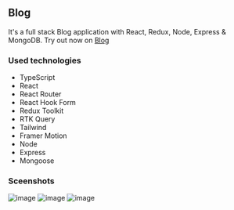 ## Blog
It's a full stack Blog application with React, Redux, Node, Express & MongoDB. Try out now on [Blog](https://dixrom.github.io/blog/)

### Used technologies
 - TypeScript 
 - React 
 - React Router
 - React Hook Form
 - Redux Toolkit 
 - RTK Query
 - Tailwind 
 - Framer Motion
 - Node
 - Express
 - Mongoose

### Sceenshots
![image](https://cdn.discordapp.com/attachments/574907131363590174/1042083480802185246/image.png)
![image](https://cdn.discordapp.com/attachments/574907131363590174/1042083698805309440/image.png)
![image](https://cdn.discordapp.com/attachments/574907131363590174/1042083856595042324/image.png)

